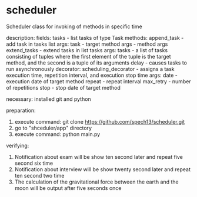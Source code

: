 # scheduler
Scheduler class for invoking of methods in specific time

description:
    fields:
        tasks - list tasks of type Task
    methods:
        append_task - add task in tasks list
            args:
                task - target method
                args - method args
        extend_tasks - extend tasks in list tasks
            args:
                tasks - a list of tasks consisting of tuples where the first element of the tuple is the target method, and the second is a tuple of its arguments
        delay - causes tasks to run asynchronously
    decorator:
        scheduling_decorator - assigns a task execution time, repetition interval, and execution stop time
            args:
                date - execution date of target method
                repeat - repeat interval
                max_retry - number of repetitions
                stop - stop date of target method

necessary: installed git and python

preparation:
1. execute command: git clone https://github.com/spech13/scheduler.git
2. go to "shceduler/app" directory
3. execute command: python main.py

verifying:
1. Notification about exam will be show ten second later and repeat five second six time
2. Notification about interview will be show twenty second later and repeat ten second two time
3. The calculation of the gravitational force between the earth and the moon will be output after five seconds once